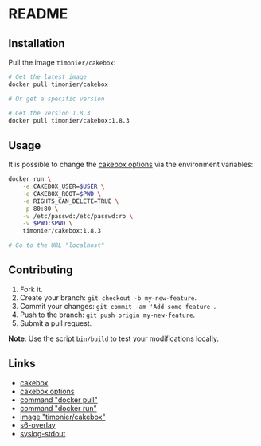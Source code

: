 # README

## Installation

Pull the image `timonier/cakebox`:

```sh
# Get the latest image
docker pull timonier/cakebox

# Or get a specific version

# Get the version 1.8.3
docker pull timonier/cakebox:1.8.3
```

## Usage

It is possible to change the [cakebox options](https://github.com/Cakebox/cakebox/blob/master/config/default.php.dist) via the environment variables:

```sh
docker run \
    -e CAKEBOX_USER=$USER \
    -e CAKEBOX_ROOT=$PWD \
    -e RIGHTS_CAN_DELETE=TRUE \
    -p 80:80 \
    -v /etc/passwd:/etc/passwd:ro \
    -v $PWD:$PWD \
    timonier/cakebox:1.8.3

# Go to the URL "localhost"
```

## Contributing

1. Fork it.
2. Create your branch: `git checkout -b my-new-feature`.
3. Commit your changes: `git commit -am 'Add some feature'`.
4. Push to the branch: `git push origin my-new-feature`.
5. Submit a pull request.

__Note__: Use the script `bin/build` to test your modifications locally.

## Links

* [cakebox](https://github.com/Cakebox/cakebox)
* [cakebox options](https://github.com/Cakebox/cakebox/blob/master/config/default.php.dist)
* [command "docker pull"](https://docs.docker.com/reference/commandline/pull/)
* [command "docker run"](https://docs.docker.com/reference/run/)
* [image "timonier/cakebox"](https://hub.docker.com/r/timonier/cakebox/)
* [s6-overlay](https://github.com/just-containers/s6-overlay)
* [syslog-stdout](https://github.com/timonier/syslog-stdout)
